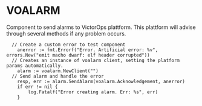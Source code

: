 # VOALARM

Component to send alarms to VictorOps plattform. This plattform will advise through several methods if any problem occurs.

```
  // Create a custom error to test component
	anerror := fmt.Errorf("Error. Artificial error: %v", errors.New("emit macho dwarf: elf header corrupted"))
  // Creates an instance of voalarm client, setting the platform params automatically.
	alarm := voalarm.NewClient("")
  // Send alarm and handle the error
	resp, err := alarm.SendAlarm(voalarm.Acknowledgement, anerror)
	if err != nil {
		log.Fatalf("Error creating alarm. Err: %s", err)
	}
  
```
